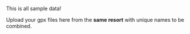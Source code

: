 This is all sample data!

Upload your gpx files here from the **same resort** with unique names to be combined.